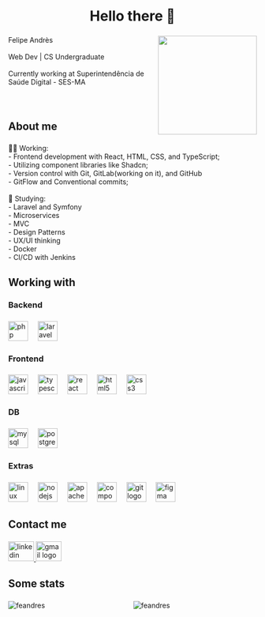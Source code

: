 <h1 align="center">Hello there 👋</h1>

###

<img align="right" height="200" src="https://media1.giphy.com/media/v1.Y2lkPTc5MGI3NjExejRmOHN2MjJtY3BoanJpZnY3YzBua2JxaG9yYmxwaGh4NDZsNXV5cCZlcD12MV9pbnRlcm5hbF9naWZfYnlfaWQmY3Q9Zw/gEKz4VLX7fQlsl8SFE/giphy.webp"  />

###

<p align="left">Felipe Andrès<br><br>Web Dev | CS Undergraduate<br><br>Currently working at Superintendência de Saúde Digital - SES-MA</p>

###

<br/>

<h2 align="left">About me</h2>

###

<p align="left">👨‍💻 Working:<br>- Frontend development with React, HTML, CSS, and TypeScript;<br>- Utilizing component libraries like Shadcn;<br>- Version control with Git, GitLab(working on it), and GitHub<br>- GitFlow and Conventional commits;<br><br>🌱 Studying:<br>- Laravel and Symfony<br>- Microservices<br>- MVC<br>- Design Patterns<br>- UX/UI thinking <br>- Docker <br>- CI/CD with Jenkins</p>

###

<h2 align="left">Working with</h2>

###

<h3 align="left">Backend</h3>

###

<div align="left">
  <img src="https://cdn.jsdelivr.net/gh/devicons/devicon/icons/php/php-original.svg" height="40" alt="php logo"  />
  <img width="12" />
  <img src="https://skillicons.dev/icons?i=laravel" height="40" alt="laravel logo"  />
</div>

###

<h3 align="left">Frontend</h3>

###

<div align="left">
  <img src="https://skillicons.dev/icons?i=js" height="40" alt="javascript logo"  />
  <img width="12" />
  <img src="https://skillicons.dev/icons?i=ts" height="40" alt="typescript logo"  />
  <img width="12" />
  <img src="https://skillicons.dev/icons?i=react" height="40" alt="react logo"  />
  <img width="12" />
  <img src="https://cdn.jsdelivr.net/gh/devicons/devicon/icons/html5/html5-original.svg" height="40" alt="html5 logo"  />
  <img width="12" />
  <img src="https://cdn.jsdelivr.net/gh/devicons/devicon/icons/css3/css3-original.svg" height="40" alt="css3 logo"  />
</div>

###

<h3 align="left">DB</h3>

###

<div align="left">
  <img src="https://skillicons.dev/icons?i=mysql" height="40" alt="mysql logo"  />
  <img width="12" />
  <img src="https://skillicons.dev/icons?i=postgres" height="40" alt="postgresql logo"  />
</div>

###

<h3 align="left">Extras</h3>

###

<div align="left">
  <img src="https://cdn.jsdelivr.net/gh/devicons/devicon/icons/linux/linux-original.svg" height="40" alt="linux logo"  />
  <img width="12" />
  <img src="https://cdn.jsdelivr.net/gh/devicons/devicon/icons/nodejs/nodejs-original.svg" height="40" alt="nodejs logo"  />
  <img width="12" />
  <img src="https://cdn.jsdelivr.net/gh/devicons/devicon/icons/apache/apache-original.svg" height="40" alt="apache logo"  />
  <img width="12" />
  <img src="https://cdn.jsdelivr.net/gh/devicons/devicon/icons/composer/composer-original.svg" height="40" alt="composer logo"  />
  <img width="12" />
  <img src="https://cdn.jsdelivr.net/gh/devicons/devicon/icons/git/git-original.svg" height="40" alt="git logo"  />
  <img width="12" />
  <img src="https://cdn.jsdelivr.net/gh/devicons/devicon/icons/figma/figma-original.svg" height="40" alt="figma logo"  />
</div>

###

<h2 align="left">Contact me</h2>

###

<div align="left">
  <a href="https://www.linkedin.com/in/felipe-andr%C3%A8s-683b75215/" target="_blank">
    <img src="https://raw.githubusercontent.com/maurodesouza/profile-readme-generator/master/src/assets/icons/social/linkedin/default.svg" width="52" height="40" alt="linkedin logo"  />
  </a>
  <a href="mailto:felipevsconcelos@gmail.com" target="_blank">
    <img src="https://raw.githubusercontent.com/maurodesouza/profile-readme-generator/master/src/assets/icons/social/gmail/default.svg" width="52" height="40" alt="gmail logo"  />
  </a>
</div>

###

<h2 align="left">Some stats</h2>

###

<div align="center">
  <p><img align="left" src="https://github-readme-stats.vercel.app/api/top-langs?username=feandres&show_icons=true&locale=en&layout=compact" alt="feandres" /></p>
  
  <p><img align="center" src="https://github-readme-stats.vercel.app/api?username=feandres&show_icons=true&locale=en" alt="feandres" /></p>

</div>

###
